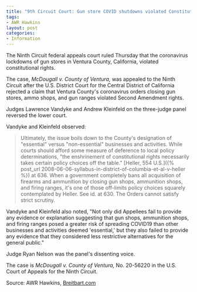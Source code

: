 ```yaml
---
title: "9th Circuit Court: Gun store COVID shutdowns violated Constitution"
tags:
- AWR Hawkins
layout: post
categories:
- Information
---
```


The Ninth Circuit federal appeals court ruled Thursday that the coronavirus lockdowns of gun stores in Ventura County, California, violated constitutional rights.

The case, *McDougall v. County of Ventura,* was appealed to the Ninth Circuit after the U.S. District Court for the Central District of California rejected a claim that Ventura County's coronavirus orders closing gun stores, ammo shops, and gun ranges violated Second Amendment rights.

Judges Lawrence Vandyke and Andrew Kleinfeld on the three-judge panel reversed the lower court.

Vandyke and Kleinfeld observed:

> Ultimately, the issue boils down to the County's designation of "essential" versus "non-essential" businesses and activities. While courts should afford some measure of deference to local policy determinations, "the enshrinement of constitutional rights necessarily takes certain policy choices off the table." [Heller, 554 U.S.]({% post_url 2008-06-06-syllabus-in-district-of-columbia-et-al-v-heller %}) at 636. When a government completely bans all acquisition of firearms and ammunition by closing gun shops, ammunition shops, and firing ranges, it's one of those off-limits policy choices squarely contemplated by Heller. See id. at 630. The Orders cannot satisfy strict scrutiny.

Vandyke and Kleinfeld also noted, "Not only did Appellees fail to provide any evidence or explanation suggesting that gun shops, ammunition shops, and firing ranges posed a greater risk of spreading COVID19 than other businesses and activities deemed 'essential,' but they also failed to provide any evidence that they considered less restrictive alternatives for the general public."

Judge Ryan Nelson was the panel's dissenting voice.

The case is *McDougall v. County of Ventura,* No. 20-56220 in the U.S. Court of Appeals for the Ninth Circuit.

Source: AWR Hawkins, [Breitbart.com](https://www.breitbart.com/politics/2022/01/20/9th-circuit-court-gun-store-covid-shutdowns-violated-constitution/)
